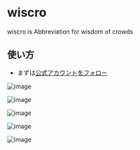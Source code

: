 # wiscro
wiscro is Abbreviation for wisdom of crowds

## 使い方
- まずは[公式アカウントをフォロー](https://line.me/R/ti/p/@937nbssc)

![image](https://user-images.githubusercontent.com/48426654/228544367-78a0fe2b-9250-43af-8d1d-b332b2ef6bd0.png)

![image](https://user-images.githubusercontent.com/48426654/228544390-ced6f3f5-8152-4389-8151-6bbf6e99de20.png)

![image](https://user-images.githubusercontent.com/48426654/228544410-fb048369-a630-40ac-b9ca-ba22cb238624.png)

![image](https://user-images.githubusercontent.com/48426654/228544428-d6f9e896-1a3e-43bd-af59-6e519e869112.png)

![image](https://user-images.githubusercontent.com/48426654/228544452-20117528-ed77-4659-b2dc-5a139ac46eba.png)
